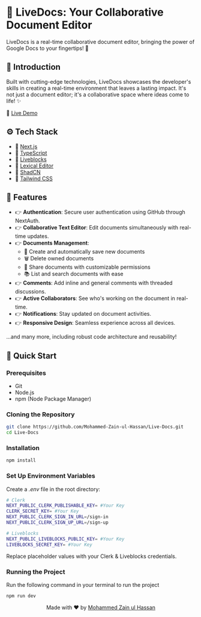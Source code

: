 # 📝 LiveDocs: Your Collaborative Document Editor

LiveDocs is a real-time collaborative document editor, bringing the power of Google Docs to your fingertips! 🚀

## 🌟 Introduction

Built with cutting-edge technologies, LiveDocs showcases the developer's skills in creating a real-time environment that leaves a lasting impact. It's not just a document editor; it's a collaborative space where ideas come to life! ✨

🔗 [Live Demo](https://live-docs-goto.vercel.app/sign-in)

## ⚙️ Tech Stack

- 🔷 [Next.js](https://nextjs.org/)
- 🔷 [TypeScript](https://www.typescriptlang.org/)
- 🔷 [Liveblocks](https://liveblocks.io/)
- 🔷 [Lexical Editor](https://lexical.dev/)
- 🔷 [ShadCN](https://ui.shadcn.com/)
- 🔷 [Tailwind CSS](https://tailwindcss.com/)

## 🔋 Features

- 👉 **Authentication**: Secure user authentication using GitHub through NextAuth.
- 👉 **Collaborative Text Editor**: Edit documents simultaneously with real-time updates.
- 👉 **Documents Management**:
  - 📄 Create and automatically save new documents
  - 🗑️ Delete owned documents
  - 🔗 Share documents with customizable permissions
  - 📚 List and search documents with ease
- 👉 **Comments**: Add inline and general comments with threaded discussions.
- 👉 **Active Collaborators**: See who's working on the document in real-time.
- 👉 **Notifications**: Stay updated on document activities.
- 👉 **Responsive Design**: Seamless experience across all devices.

...and many more, including robust code architecture and reusability!

## 🚀 Quick Start

### Prerequisites

- Git
- Node.js
- npm (Node Package Manager)

### Cloning the Repository

```bash
git clone https://github.com/Mohammed-Zain-ul-Hassan/Live-Docs.git
cd Live-Docs
```
### Installation

```bash
npm install
```

### Set Up Environment Variables

Create a *.env* file in the root directory:

```bash
# Clerk
NEXT_PUBLIC_CLERK_PUBLISHABLE_KEY= #Your Key
CLERK_SECRET_KEY= #Your Key
NEXT_PUBLIC_CLERK_SIGN_IN_URL=/sign-in
NEXT_PUBLIC_CLERK_SIGN_UP_URL=/sign-up

# Liveblocks
NEXT_PUBLIC_LIVEBLOCKS_PUBLIC_KEY= #Your Key
LIVEBLOCKS_SECRET_KEY= #Your Key
```
Replace placeholder values with your Clerk & Liveblocks credentials.

### Running the Project

Run the following command in your terminal to run the project

```bash
npm run dev
```

<p align="center">Made with ❤️ by <a href="https://github.com/Mohammed-Zain-ul-Hassan">Mohammed Zain ul Hassan</a></p>
